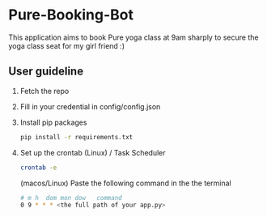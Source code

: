 # Pure-Booking-Bot
This application aims to book Pure yoga class at 9am sharply to secure the yoga class seat for my girl friend :)

## User guideline


1. Fetch the repo 
2.  Fill in your credential in config/config.json
   
3. Install pip packages
   ```sh
   pip install -r requirements.txt
   ```
4. Set up the crontab (Linux) / Task Scheduler
   ```sh
   crontab -e 
   ```
   (macos/Linux) Paste the following command in the the terminal 
   ```sh
   # m h  dom mon dow   command
   0 9 * * * <the full path of your app.py>
   ```
